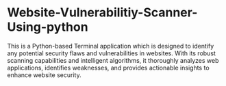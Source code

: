 # Website-Vulnerabilitiy-Scanner-Using-python
This is a Python-based Terminal application which is designed to identify any potential security flaws and vulnerabilities in websites. With its robust scanning capabilities and intelligent algorithms, it thoroughly analyzes web applications, identifies weaknesses, and provides actionable insights to enhance website security.
